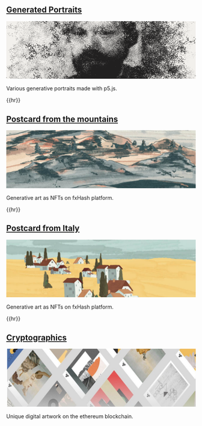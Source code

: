 ## [Generated Portraits](generatedportraits.html)

![Generated Portraits](images/generatedportraits.png)

Various generative portraits made with p5.js.

{{hr}}

## [Postcard from the mountains](postcardFromTheMountains.html)

![postcardFromTheMountains](images/postcardFromTheMountains.png)

Generative art as NFTs on fxHash platform.

{{hr}}

## [Postcard from Italy](postcards.html)

![postcard from Italy](images/postcardFromItaly.png)

Generative art as NFTs on fxHash platform.

{{hr}}


## [Cryptographics](cryptographics.html)

![cryptographics](images/cryptographics.png)

Unique digital artwork on the ethereum blockchain.